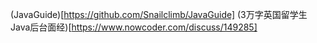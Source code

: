 (JavaGuide)[https://github.com/Snailclimb/JavaGuide]
(3万字英国留学生Java后台面经)[https://www.nowcoder.com/discuss/149285]
